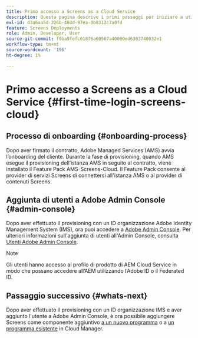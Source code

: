```yaml
---
title: Primo accesso a Screens as a Cloud Service
description: Questa pagina descrive i primi passaggi per iniziare a utilizzare Screens as a Cloud Service.
exl-id: d3a6aa5d-226b-484d-97ea-0b8312c7a0fd
feature: Screens Deployments
role: Admin, Developer, User
source-git-commit: f9ba9fefc61876a60567a40000ed6303740032e1
workflow-type: tm+mt
source-wordcount: '196'
ht-degree: 1%

---
```


# Primo accesso a Screens as a Cloud Service {#first-time-login-screens-cloud}


## Processo di onboarding {#onboarding-process}

Dopo aver firmato il contratto, Adobe Managed Services (AMS) avvia l’onboarding del cliente. Durante la fase di provisioning, quando AMS esegue il provisioning dell’istanza AMS in seguito al contratto, viene installato il Feature Pack AMS-Screens-Cloud. Il Feature Pack consente al provider di servizi Screens di connettersi all&#39;istanza AMS o al provider di contenuti Screens.

## Aggiunta di utenti a Adobe Admin Console {#admin-console}

Dopo aver effettuato il provisioning con un ID organizzazione Adobe Identity Management System (IMS), ora puoi accedere a [Adobe Admin Console](https://adminconsole.adobe.com/). Per ulteriori informazioni sull&#39;aggiunta di utenti all&#39;Admin Console, consulta [Utenti Adobe Admin Console](https://helpx.adobe.com/it/enterprise/admin-guide.html/enterprise/using/users.ug.html).

>[!NOTE]
>Gli utenti hanno accesso al profilo di prodotto di AEM Cloud Service in modo che possano accedere all’AEM utilizzando l’Adobe ID o il Federated ID.

## Passaggio successivo {#whats-next}

Dopo aver effettuato il provisioning con un ID organizzazione IMS e aver aggiunto l&#39;utente a Adobe Admin Console, è ora possibile aggiungere Screens come componente aggiuntivo [a un nuovo programma](/help/screens-cloud/onboarding-screens-cloud/add-on-new-program-screens-cloud.md) o a [un programma esistente](/help/screens-cloud/onboarding-screens-cloud/add-on-existing-program-screens-cloud.md) in Cloud Manager.
